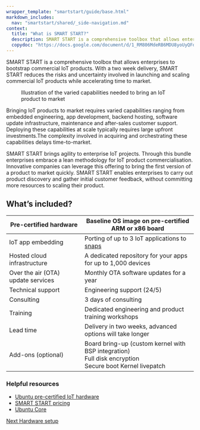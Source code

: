 ```yaml
---
wrapper_template: "smartstart/guide/base.html"
markdown_includes:
  nav: "smartstart/shared/_side-navigation.md"
context:
  title: "What is SMART START?"
  description: SMART START is a comprehensive toolbox that allows enterprises to bootstrap commercial IoT products.
  copydoc: "https://docs.google.com/document/d/1_RM806MdeRB6MDU8yoUyQFdZqopJobiKrqzgwUQm8J8/edit"
---
```


SMART START is a comprehensive toolbox that allows enterprises to bootstrap commercial IoT products. With a two week delivery, SMART START reduces the risks and uncertainty involved in launching and scaling commercial IoT products while accelerating time to market.

<figure>
  <img src="https://assets.ubuntu.com/v1/eb79a8ba-5b010931dbb1e5285b3232bde2c3c212a75fa4d9_2_690x423.png" style="margin: 0;" alt="">
  <figcaption>Illustration of the varied capabilities needed to bring an IoT product to market</figcaption>
</figure>

Bringing IoT products to market requires varied capabilities ranging from embedded engineering, app development, backend hosting, software update infrastructure, maintenance and after-sales customer support. Deploying these capabilities at scale typically requires large upfront investments.The complexity involved in acquiring and orchestrating these capabilities delays time-to-market.

SMART START brings agility to enterprise IoT projects. Through this bundle enterprises embrace a lean methodology for IoT product commercialisation. Innovative companies can leverage this offering to bring the first version of a product to market quickly. SMART START enables enterprises to carry out product discovery and gather initial customer feedback, without committing more resources to scaling their product.

## What’s included?

|Pre-certified hardware|Baseline OS image on pre-certified ARM or x86 board|
| --- | --- |
|IoT app embedding|Porting of up to 3 IoT applications to [snaps](http://snapcraft.io/docs/getting-started)|
|Hosted cloud infrastructure|A dedicated repository for your apps for up to 1,000 devices|
|Over the air (OTA) update services|Monthly OTA software updates for a year|
|Technical support|Engineering support (24/5)|
|Consulting|3 days of consulting|
|Training|Dedicated engineering and product training workshops|
|Lead time|Delivery in two weeks, advanced options will take longer|
|Add-ons (optional)|Board bring-up (custom kernel with BSP integration) <br>Full disk encryption <br>Secure boot  Kernel livepatch|

### Helpful resources

- [Ubuntu pre-certified IoT hardware](https://certification.ubuntu.com/iot)
- [SMART START pricing](/pricing/devices)
- [Ubuntu Core](/core)

<footer class="p-article-pagination">
  <a class="p-article-pagination__link--next" href="/smartstart/guide/hardware-setup">
    <span class="p-article-pagination__label">Next</span>
    <span class="p-article-pagination__title">Hardware setup</span>
  </a>
</footer>
